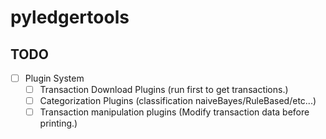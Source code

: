 # pyledgertools

## TODO
- [ ] Plugin System
  - [ ] Transaction Download Plugins (run first to get transactions.)
  - [ ] Categorization Plugins (classification naiveBayes/RuleBased/etc...)
  - [ ] Transaction manipulation plugins (Modify transaction data before printing.)
